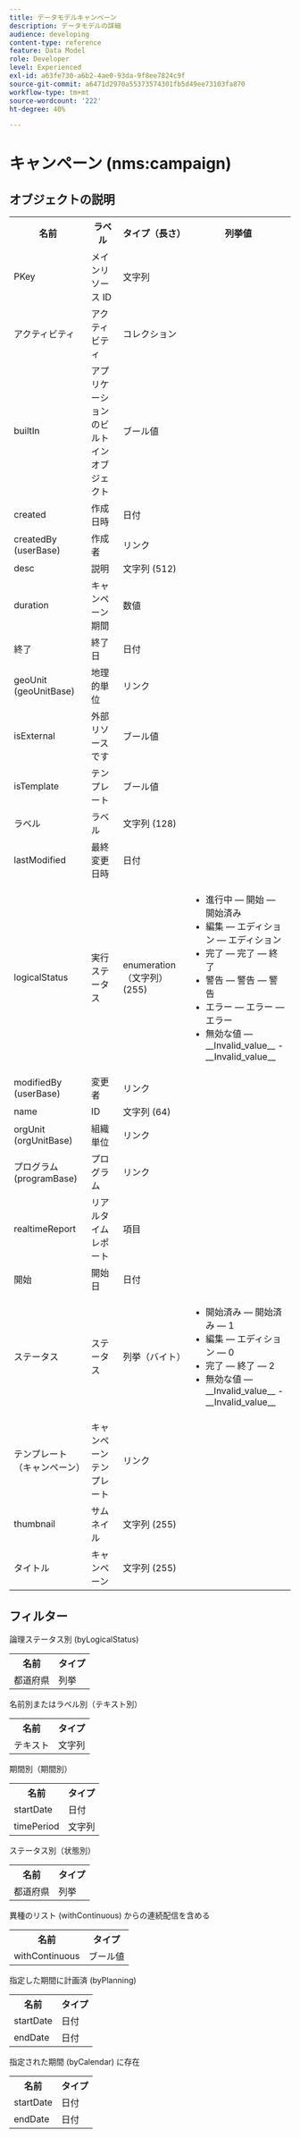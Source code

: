 ```yaml
---
title: データモデルキャンペーン
description: データモデルの詳細
audience: developing
content-type: reference
feature: Data Model
role: Developer
level: Experienced
exl-id: a63fe730-a6b2-4ae0-93da-9f8ee7824c9f
source-git-commit: a6471d2970a55373574301fb5d49ee73103fa870
workflow-type: tm+mt
source-wordcount: '222'
ht-degree: 40%

---
```


# キャンペーン (nms:campaign)

## オブジェクトの説明

<table>
               <tr>
                  <th>名前</th>
                  <th>ラベル</th>
                  <th>タイプ（長さ）</th>
                  <th>列挙値</th>
               </tr>
               <tr>
                  <td>PKey</td>
                  <td>メインリソース ID</td>
                  <td>文字列 </td>
                  <td> </td>
               </tr>
               <tr>
                  <td>アクティビティ</td>
                  <td>アクティビティ</td>
                  <td>コレクション </td>
                  <td> </td>
               </tr>
               <tr>
                  <td>builtIn</td>
                  <td>アプリケーションのビルトインオブジェクト</td>
                  <td>ブール値 </td>
                  <td> </td>
               </tr>
               <tr>
                  <td>created</td>
                  <td>作成日時</td>
                  <td>日付 </td>
                  <td> </td>
               </tr>
               <tr>
                  <td>createdBy (userBase)</td>
                  <td>作成者</td>
                  <td>リンク </td>
                  <td> </td>
               </tr>
               <tr>
                  <td>desc</td>
                  <td>説明</td>
                  <td>文字列 (512)</td>
                  <td> </td>
               </tr>
               <tr>
                  <td>duration</td>
                  <td>キャンペーン期間</td>
                  <td>数値 </td>
                  <td> </td>
               </tr>
               <tr>
                  <td>終了</td>
                  <td>終了日</td>
                  <td>日付 </td>
                  <td> </td>
               </tr>
               <tr>
                  <td>geoUnit (geoUnitBase)</td>
                  <td>地理的単位</td>
                  <td>リンク </td>
                  <td> </td>
               </tr>
               <tr>
                  <td>isExternal</td>
                  <td>外部リソースです</td>
                  <td>ブール値 </td>
                  <td> </td>
               </tr>
               <tr>
                  <td>isTemplate</td>
                  <td>テンプレート</td>
                  <td>ブール値 </td>
                  <td> </td>
               </tr>
               <tr>
                  <td>ラベル</td>
                  <td>ラベル</td>
                  <td>文字列 (128)</td>
                  <td> </td>
               </tr>
               <tr>
                  <td>lastModified</td>
                  <td>最終変更日時</td>
                  <td>日付 </td>
                  <td> </td>
               </tr>
               <tr>
                  <td>logicalStatus</td>
                  <td>実行ステータス</td>
                  <td>enumeration（文字列） (255)</td>
                  <td>
                     <ul>
                        <li>進行中 — 開始 — 開始済み</li>
                        <li>編集 — エディション — エディション</li>
                        <li>完了 — 完了 — 終了</li>
                        <li>警告 — 警告 — 警告</li>
                        <li>エラー — エラー — エラー</li>
                        <li>無効な値 — __Invalid_value__ - __Invalid_value__</li>
                     </ul>
                  </td>
               </tr>
               <tr>
                  <td>modifiedBy (userBase)</td>
                  <td>変更者</td>
                  <td>リンク </td>
                  <td> </td>
               </tr>
               <tr>
                  <td>name</td>
                  <td>ID</td>
                  <td>文字列 (64)</td>
                  <td> </td>
               </tr>
               <tr>
                  <td>orgUnit (orgUnitBase)</td>
                  <td>組織単位</td>
                  <td>リンク </td>
                  <td> </td>
               </tr>
               <tr>
                  <td>プログラム (programBase)</td>
                  <td>プログラム</td>
                  <td>リンク </td>
                  <td> </td>
               </tr>
               <tr>
                  <td>realtimeReport</td>
                  <td>リアルタイムレポート</td>
                  <td>項目 </td>
                  <td> </td>
               </tr>
               <tr>
                  <td>開始</td>
                  <td>開始日</td>
                  <td>日付 </td>
                  <td> </td>
               </tr>
               <tr>
                  <td>ステータス</td>
                  <td>ステータス</td>
                  <td>列挙（バイト） </td>
                  <td>
                     <ul>
                        <li>開始済み — 開始済み — 1</li>
                        <li>編集 — エディション — 0</li>
                        <li>完了 — 終了 — 2</li>
                        <li>無効な値 — __Invalid_value__ - __Invalid_value__</li>
                     </ul>
                  </td>
               </tr>
               <tr>
                  <td>テンプレート（キャンペーン）</td>
                  <td>キャンペーンテンプレート</td>
                  <td>リンク </td>
                  <td> </td>
               </tr>
               <tr>
                  <td>thumbnail</td>
                  <td>サムネイル</td>
                  <td>文字列 (255)</td>
                  <td> </td>
               </tr>
               <tr>
                  <td>タイトル</td>
                  <td>キャンペーン</td>
                  <td>文字列 (255)</td>
                  <td> </td>
               </tr>
            </table>

## フィルター

論理ステータス別 (byLogicalStatus)

<table>
    <tr>
    <th>名前</th>
    <th>タイプ</th>
    </tr>
    <tr>
    <td>都道府県</td>
    <td>列挙</td>
    </tr>
</table>

名前別またはラベル別（テキスト別）

<table>
    <tr>
    <th>名前</th>
    <th>タイプ</th>
    </tr>
    <tr>
    <td>テキスト</td>
    <td>文字列</td>
    </tr>
</table>

期間別（期間別）

<table>
    <tr>
    <th>名前</th>
    <th>タイプ</th>
    </tr>
    <tr>
    <td>startDate</td>
    <td>日付</td>
    </tr>
    <tr>
    <td>timePeriod</td>
    <td>文字列</td>
    </tr>
</table>

ステータス別（状態別）

<table>
    <tr>
    <th>名前</th>
    <th>タイプ</th>
    </tr>
    <tr>
    <td>都道府県</td>
    <td>列挙</td>
    </tr>
</table>

異種のリスト (withContinuous) からの連続配信を含める

<table>
    <tr>
    <th>名前</th>
    <th>タイプ</th>
    </tr>
    <tr>
    <td>withContinuous</td>
    <td>ブール値</td>
    </tr>
</table>

指定した期間に計画済 (byPlanning)

<table>
    <tr>
    <th>名前</th>
    <th>タイプ</th>
    </tr>
    <tr>
    <td>startDate</td>
    <td>日付</td>
    </tr>
    <tr>
    <td>endDate</td>
    <td>日付</td>
    </tr>
</table>

指定された期間 (byCalendar) に存在

<table>
    <tr>
    <th>名前</th>
    <th>タイプ</th>
    </tr>
    <tr>
    <td>startDate</td>
    <td>日付</td>
    </tr>
    <tr>
    <td>endDate</td>
    <td>日付</td>
    </tr>
</table>
